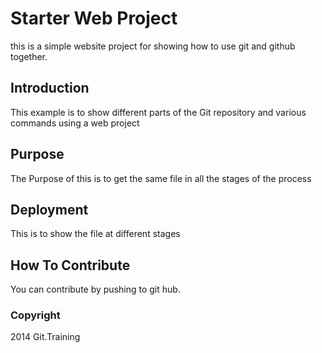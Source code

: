 # Starter Web Project

this is a simple website project for showing how to use git and github together.

## Introduction

This example is to show different parts of the Git repository and various commands using a web project 

## Purpose

The Purpose of this is to get the same file in all the stages of the process

## Deployment

This is to show the file at different stages

## How To Contribute

You can contribute by pushing to git hub.

### Copyright

2014 Git.Training